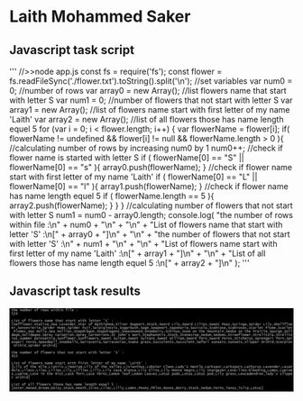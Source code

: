 # Laith Mohammed Saker
## Javascript task script
'''
//>>node app.js
const fs	   = require('fs');
const flower = fs.readFileSync('./flower.txt').toString().split('\n');
//set variables
var num0 	   = 0;			      	//number of rows
var array0	 = new Array();		//list flowers name that start with letter S
var num1	   = 0;			      	//number of flowers that not start with letter S
var array1	 = new Array();		//list of flowers name start with first letter of my name 'Laith'
var array2	 = new Array();		//list of all flowers those has name length equel 5
for (var i = 0; i < flower.length; i++) {
	var flowerName = flower[i];
	if( flowerName != undefined && flower[i] != null && flowerName.length > 0 ){
		//calculating number of rows by increasing num0 by 1 
		num0++;
		//check if flower name is started with letter S
		if ( flowerName[0] == "S" || flowerName[0] == "s" ){ array0.push(flowerName); }
		//check if flower name start with first letter of my name 'Laith'
		if ( flowerName[0] == "L" || flowerName[0] == "l" ){ array1.push(flowerName); }
		//check if flower name has name length equel 5
		if ( flowerName.length == 5 ){ array2.push(flowerName); }
	}
}
//calculating number of flowers that not start with letter S
num1 = num0 - array0.length;
console.log(
"the number of rows within file :\n" + num0 + "\n" + "\n" + 
"List of flowers name that start with letter 'S' :\n[" + array0 + "]\n" + "\n" + 
"the number of flowers that not start with letter 'S' :\n" + num1 + "\n" + "\n" + 
"List of flowers name start with first letter of my name 'Laith' :\n[" + array1 + "]\n" + "\n" + 
"List of all flowers those has name length equel 5 :\n[" + array2 + "]\n"
);
'''
## Javascript task results
![js results](output.jpg)

